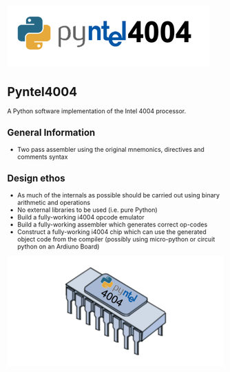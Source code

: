 ![Pyntel 4004 Logo](./images/Pyntel4001_logo.png)
# Pyntel4004
A Python software implementation of the Intel 4004 processor.

## General Information
- Two pass assembler using the original mnemonics, directives and comments syntax

## Design ethos
- As much of the internals as possible should be carried out using binary arithmetic and operations
- No external libraries to be used (i.e. pure Python)
- Build a fully-working i4004 opcode emulator
- Build a fully-working assembler which generates correct op-codes
- Construct a fully-working i4004 chip which can use the generated object code from the compiler (possibly using micro-python or circuit python on an Ardiuno Board)

![Pyntel 4004 Logo](./images/Pyntel4001_chip.png)
